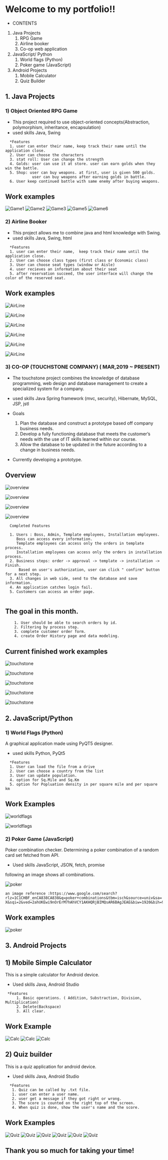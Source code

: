 # Welcome to my portfolio!!

+ CONTENTS

1. Java Projects
    1) RPG Game
    2) Airline booker
    3) Co-op web application
2. JavaScript/ Python
    1) World flags (Python)
    2) Poker game (JavaScript)  
3. Android Projects
    1) Mobile Calculator
    2) Quiz Builder



## 1. Java Projects
### 1) Object Oriented RPG Game

  + This project required to use object-oriented concepts(Abstraction, polymorphism, inheritance, encapsulation)
  + used skills
    Java, Swing
```  
  *Features
  1. user can enter their name, keep track their name until the application close.
  2. User can choose the characters
  3. stat roll: User can change the strength 
  4. Golds: user can use it at store. user can earn golds when they win the battle.
  5. Shop: user can buy weapons. at first, user is given 500 golds.
            user can buy weapons after earning golds in battle.
  6. User keep continued battle with same enemy after buying weapons.
```    
## Work examples
![Game1](/images/RPGgame.PNG)
![Game2](/images/RPGgame1.PNG)
![Game3](/images/RPGgame2.PNG)
![Game5](/images/RPGgame4.PNG)
![Game6](/images/RPGgame5.PNG)


### 2) Airline Booker

 + This project allows me to combine java and html knowledge with Swing.
 + used skills
   Java, Swing, html
```    
  *Features
  1. user can enter their name,  keep track their name until the application close.
  2. User can choose class types (first class or Economic class)
  3. User can choose seat types (window or Aisle)
  4. user recieves an information about their seat 
  5. after reservation succeed, the user interface will change the color of the reserved seat.
```
  
  ## Work examples
  
  ![AirLine](/images/AirLineBooker.PNG)
  
  ![AirLine](/images/AirLineBooker2.PNG)
  
  ![AirLine](/images/AirLineBooker3.PNG)
  
  ![AirLine](/images/AirLineBooker4.PNG)
  
  ![AirLine](/images/AirLineBooker5.PNG)
  
  ![AirLine](/images/AirLineBooke-6.PNG)
  

### 3) CO-OP (TOUCHSTONE COMPANY) ( MAR,2019 ~ PRESENT)
   + The touchstone project combines the knowledge of database programming, 
   web design and database management to create a specialized system for a company. 
   
   + used skills
    Java Spring framework (mvc, security), Hibernate, MySQL, JSP, jstl
    
   + Goals  
      1. Plan the database and construct a prototype based off company business needs. 
      2. Develop a fully functioning database that meets the customer’s needs with the use of IT skills learned within our course. 
      3. Allow the database to be updated in the future according to a change in business needs. 

+ Currently developing a prototype.

## Overview
  
   ![overview](/images/TOUCHSTONE-overview1.PNG)
   
   ![overview](/images/TOUCHSTONE-overview2.PNG)
   
   ![overview](/images/TOUCHSTONE-overview3.PNG)
   
   ![overview](/images/TOUCHSTONE-overview4.PNG)
   
 
  ```
    Completed Features
    
    1. Users : Boss, Admin, Template employees, Installation employees.
       Boss can access every information.
       Template employees can access only the orders in template process.
       Installation employees can access only the orders in installation process.
    2. Business steps: order -> approval -> template -> installation -> Finish.
        Based on user's authorization, user can click " confirm" button for a next step.
    3. All changes in web side, send to the database and save information. 
    4. An application catches login fail.
    5. Customers can access an order page.
    
```
## The goal in this month.

```
    1. User should be able to search orders by id.
    2. Filtering by process step.
    3. complete customer order form.
    4. create Order History page and data modeling. 
```

## Current finished work examples
 
 
   ![touchstone](/images/TOUCHSTONE-LOGIN.PNG)
   
   ![touchstone](/images/TOUCHSTONE-LOGINerorr.PNG)
   
   ![touchstone](/images/TOUCHSTONE.PNG)
   
   ![touchstone](/images/TOUCHSTONE-template.PNG)
   
   ![touchstone](/images/TOUCHSTONE-installation.PNG)
   
## 2. JavaScript/Python

### 1) World Flags (Python)
  A graphical application made using PyQT5 designer.
 + used skills
   Python, PyQt5
```    
  *Features
  1. User can load the file from a drive
  2. User can choose a country from the list
  3. User can update population.
  4. option for Sq.Mile and Sq.Km
  5. option for Popluation density in per square mile and per square km
```
## Work Examples
  
  ![worldflags](/images/worldflags12.PNG)
  
  ![worldflags](/images/worldflags1.PNG)
  
  
### 2) Poker Game (JavaScript)
 Poker combination checker.
 Determining a poker combination of a random card set fetched from API.
  * Used skills
  JavaScript, JSON, fetch, promise
 
 following an image shows all combinations.
 
 
 ![poker](/images/pokercombination.jpg)
 ```
 an image reference :https://www.google.com/search?rlz=1C1CHBF_enCA838CA838&q=poker+combinations&tbm=isch&source=univ&sa=
 X&sqi=2&ved=2ahUKEwi9nOrErM7hAhVCY1AKHQRjBIMQsAR6BAgJEAE&biw=1920&bih=937#imgrc=boUgmAvtTVUJpM:
 ```
## Work examples

  ![poker](/images/pokerscore.PNG)
 
## 3. Android Projects
 
## 1) Mobile Simple Calculator
   This is a simple calculator for Android device.
   * Used skills
      Java, Android Studio
      
 ```
  *Features
      1. Basic operations. ( Addition, Substraction, Division, Multiplication)
      2. Delete(Backspace)
      3. All clear.
 ```     
      
      
## Work Example
   ![Calc](/images/Calc1.png)
   ![Calc](/images/Calc-2.png)
   ![Calc](/images/Calc-3.png)
   
   
## 2) Quiz builder
  This is a quiz application for android device.
   * Used skills
      Java, Android Studio
```   
  *Features
   1. Quiz can be called by .txt file.
   1. user can enter a user name.
   2. user get a message if they got right or wrong.
   3. The score is counted on the right top of the screen.
   4. When quiz is done, show the user's name and the score.
```  
      
## Work Examples
  ![Quiz](/images/quiz1.png)
  ![Quiz](/images/quiz-2.png)
  ![Quiz](/images/quiz-3.png)
  ![Quiz](/images/quiz-4.png)
  ![Quiz](/images/quiz-5.png)
  ![Quiz](/images/quiz-6.png)


 
## Thank you so much for taking your time!  

